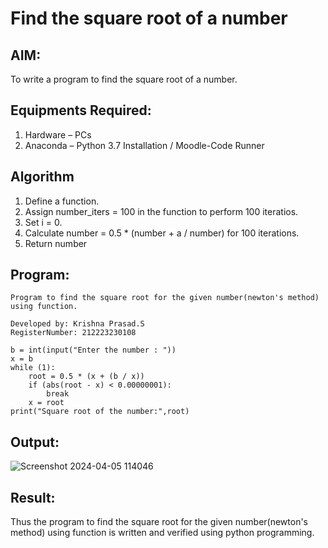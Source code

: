 # Find the square root of a number

## AIM:
To write a program to find the square root of a number.

## Equipments Required:
1. Hardware – PCs
2. Anaconda – Python 3.7 Installation / Moodle-Code Runner

## Algorithm
1. Define a function.
2. Assign number_iters = 100 in the function to perform 100 iteratios.
3. Set i = 0.
4. Calculate  number = 0.5 * (number + a / number) for 100 iterations.
5. Return number

## Program:
```
Program to find the square root for the given number(newton's method) using function.

Developed by: Krishna Prasad.S
RegisterNumber: 212223230108
```
```
b = int(input("Enter the number : "))
x = b
while (1):
    root = 0.5 * (x + (b / x))
    if (abs(root - x) < 0.00000001):
        break
    x = root
print("Square root of the number:",root)
```

## Output:
![Screenshot 2024-04-05 114046](https://github.com/KrishnaPrasad148/Square-root-of-a-number/assets/147332763/06f6693e-4f16-4a10-8255-d935b1f98cf8)




## Result:
Thus the program to find the square root for the given number(newton's method) using function is written and verified using python programming.
